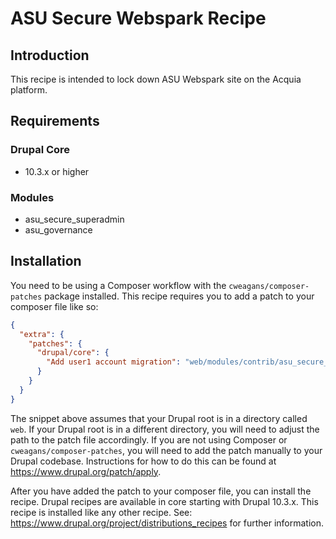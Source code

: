 # ASU Secure Webspark Recipe

## Introduction
This recipe is intended to lock down ASU Webspark site on the Acquia platform.
## Requirements
### Drupal Core
- 10.3.x or higher
### Modules
- asu_secure_superadmin
- asu_governance

## Installation
You need to be using a Composer workflow with the `cweagans/composer-patches` package installed. This recipe requires you to add a patch to your composer file like so:
```json
{
  "extra": {
    "patches": {
      "drupal/core": {
        "Add user1 account migration": "web/modules/contrib/asu_secure_superadmin/patch/user-module-3135592-2241mr-c39.patch"
      }
    }
  }
}
```
The snippet above assumes that your Drupal root is in a directory called `web`. If your Drupal root is in a different directory, you will need to adjust the path to the patch file accordingly.
If you are not using Composer or `cweagans/composer-patches`, you will need to add the patch manually to your Drupal codebase. Instructions for how to do this can be found at https://www.drupal.org/patch/apply.

After you have added the patch to your composer file, you can install the recipe. Drupal recipes are available in core starting with Drupal 10.3.x. This recipe is installed like any other recipe. See: https://www.drupal.org/project/distributions_recipes for further information. 